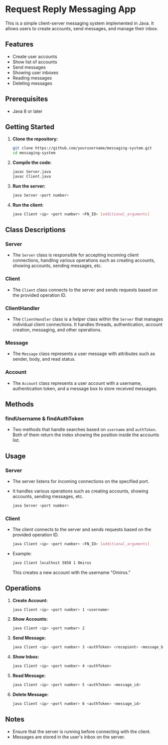 # Request Reply Messaging App

This is a simple client-server messaging system implemented in Java. It allows users to create accounts, send messages, and manage their inbox.

## Features

- Create user accounts
- Show list of accounts
- Send messages
- Showing user inboxes
- Reading messages
- Deleting messages

## Prerequisites

- Java 8 or later

## Getting Started

1. **Clone the repository:**
    ```bash
    git clone https://github.com/yourusername/messaging-system.git
    cd messaging-system
    ```

2. **Compile the code:**
    ```bash
    javac Server.java
    javac Client.java
    ```

3. **Run the server:**
    ```bash
    java Server <port number>
    ```

4. **Run the client:**
    ```bash
    java Client <ip> <port number> <FN_ID> [additional_arguments]
    ```

## Class Descriptions

### Server

- The `Server` class is responsible for accepting incoming client connections, handling various operations such as creating accounts, showing accounts, sending messages, etc.

### Client

- The `Client` class connects to the server and sends requests based on the provided operation ID.

### ClientHandler

- The `ClientHandler` class is a helper class within the `Server` that manages individual client connections. It handles threads, authentication, account creation, messaging, and other operations.

### Message

- The `Message` class represents a user message with attributes such as sender, body, and read status.

### Account

- The `Account` class represents a user account with a username, authentication token, and a message box to store received messages.

## Methods

### findUsername & findAuthToken

- Two methods that handle searches based on `username` and `authToken`. Both of them return the index showing the position inside the accounts list.

## Usage

### Server

- The server listens for incoming connections on the specified port.
- It handles various operations such as creating accounts, showing accounts, sending messages, etc.

    ```bash
    java Server <port number>
    ```

### Client

- The client connects to the server and sends requests based on the provided operation ID.

    ```bash
    java Client <ip> <port number> <FN_ID> [additional_arguments]
    ```

- Example:

    ```bash
    java Client localhost 5858 1 Omiros
    ```

  This creates a new account with the username "Omiros."

## Operations

1. **Create Account:**
    ```bash
    java Client <ip> <port number> 1 <username>
    ```

2. **Show Accounts:**
    ```bash
    java Client <ip> <port number> 2
    ```

3. **Send Message:**
    ```bash
    java Client <ip> <port number> 3 <authToken> <recepient> <message_body>
    ```

4. **Show Inbox:**
    ```bash
    java Client <ip> <port number> 4 <authToken>
    ```

5. **Read Message:**
    ```bash
    java Client <ip> <port number> 5 <authToken> <message_id>
    ```

6. **Delete Message:**
    ```bash
    java Client <ip> <port number> 6 <authToken> <message_id>
    ```

## Notes

- Ensure that the server is running before connecting with the client.
- Messages are stored in the user's inbox on the server.
